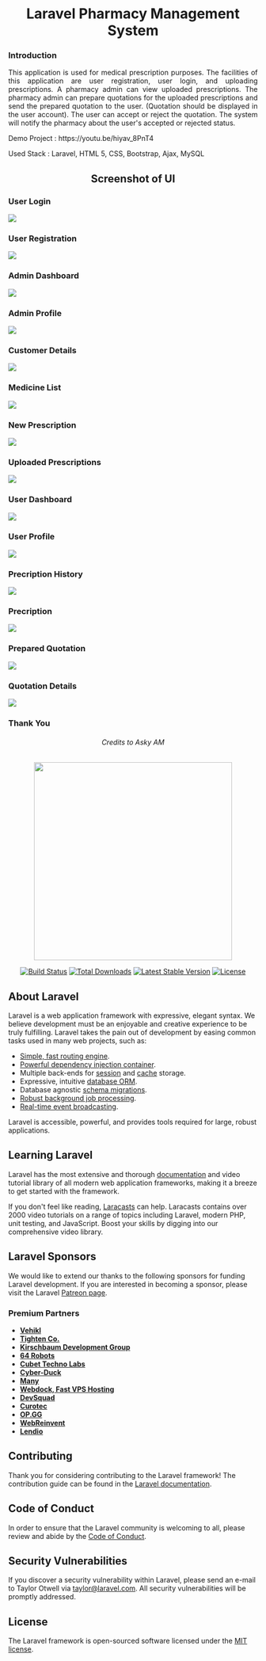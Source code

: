 <h1 align="center">Laravel Pharmacy Management System</h1>

### Introduction

<p align="justify">This application is used for medical prescription purposes. The facilities of this application are user registration, user login, and uploading prescriptions. A pharmacy admin can view uploaded prescriptions. The pharmacy admin can prepare quotations for the uploaded prescriptions and send the prepared quotation to the user. (Quotation should be displayed in the user account). The user can accept or reject the quotation. The system will notify the pharmacy about the user's accepted or rejected status.</p>

<p>Demo Project : https://youtu.be/hiyav_8PnT4 </p>

<p>Used Stack : Laravel, HTML 5, CSS, Bootstrap, Ajax, MySQL </p>

<h2 align="center">Screenshot of UI</h2>

<h3>User Login</h3>
<img src="https://user-images.githubusercontent.com/89337309/194771890-7108b76a-1cec-494b-834e-a1554fce9809.PNG">

<h3>User Registration</h3>
<img src="https://user-images.githubusercontent.com/89337309/194771943-6c26ffe9-c118-4147-9cbb-281f34a19dc7.PNG">

<h3>Admin Dashboard</h3>
<img src="https://user-images.githubusercontent.com/89337309/194772511-35c5ff90-0a37-4bbc-80e7-df842aab29f7.PNG">

<h3>Admin Profile</h3>
<img src="https://user-images.githubusercontent.com/89337309/194775131-d8507f0e-4d46-4adb-b9b2-1cb7aaf0588c.PNG">

<h3>Customer Details</h3>
<img src="https://user-images.githubusercontent.com/89337309/194772576-17754dfe-05c2-416f-980b-9ec385c833cb.PNG">

<h3>Medicine List</h3>
<img src="https://user-images.githubusercontent.com/89337309/194772669-fbb2af60-c81d-473e-a13e-3a18746b9733.PNG">

<h3>New Prescription</h3>
<img src="https://user-images.githubusercontent.com/89337309/194774520-435c4402-ea01-42ba-a79d-aea39f8db934.PNG">

<h3>Uploaded Prescriptions</h3>
<img src="https://user-images.githubusercontent.com/89337309/194774623-d8a428fc-c108-41d2-a95e-57a70a019f4f.PNG">

<h3>User Dashboard</h3>
<img src="https://user-images.githubusercontent.com/89337309/194774692-c72e6dae-50f9-4830-bc64-4520449ac73f.PNG">

<h3>User Profile</h3>
<img src="https://user-images.githubusercontent.com/89337309/194775169-e64ea5ea-91fa-4ded-a1e6-92afefbaa18a.PNG">

<h3>Precription History</h3>
<img src="https://user-images.githubusercontent.com/89337309/194774822-74d7ce45-9a62-4f5f-b52a-08afb72932a0.PNG">

<h3>Precription</h3>
<img src="https://user-images.githubusercontent.com/89337309/194774893-e6f3503c-4dea-453d-b237-a1b919526ade.PNG">

<h3>Prepared Quotation</h3>
<img src="https://user-images.githubusercontent.com/89337309/194774972-27cc50b5-c4a9-4fef-b516-fd3e2fa018df.PNG">

<h3>Quotation Details</h3>
<img src="https://user-images.githubusercontent.com/89337309/194775020-90410331-eccd-491e-ada8-7477b155bc1e.PNG">


<h3>Thank You</h3>

<h6 align="center">Credits to Asky AM</h6>



<p align="center"><a href="https://laravel.com" target="_blank"><img src="https://raw.githubusercontent.com/laravel/art/master/logo-lockup/5%20SVG/2%20CMYK/1%20Full%20Color/laravel-logolockup-cmyk-red.svg" width="400"></a></p>

<p align="center">
<a href="https://travis-ci.org/laravel/framework"><img src="https://travis-ci.org/laravel/framework.svg" alt="Build Status"></a>
<a href="https://packagist.org/packages/laravel/framework"><img src="https://img.shields.io/packagist/dt/laravel/framework" alt="Total Downloads"></a>
<a href="https://packagist.org/packages/laravel/framework"><img src="https://img.shields.io/packagist/v/laravel/framework" alt="Latest Stable Version"></a>
<a href="https://packagist.org/packages/laravel/framework"><img src="https://img.shields.io/packagist/l/laravel/framework" alt="License"></a>
</p>

## About Laravel

Laravel is a web application framework with expressive, elegant syntax. We believe development must be an enjoyable and creative experience to be truly fulfilling. Laravel takes the pain out of development by easing common tasks used in many web projects, such as:

- [Simple, fast routing engine](https://laravel.com/docs/routing).
- [Powerful dependency injection container](https://laravel.com/docs/container).
- Multiple back-ends for [session](https://laravel.com/docs/session) and [cache](https://laravel.com/docs/cache) storage.
- Expressive, intuitive [database ORM](https://laravel.com/docs/eloquent).
- Database agnostic [schema migrations](https://laravel.com/docs/migrations).
- [Robust background job processing](https://laravel.com/docs/queues).
- [Real-time event broadcasting](https://laravel.com/docs/broadcasting).

Laravel is accessible, powerful, and provides tools required for large, robust applications.

## Learning Laravel

Laravel has the most extensive and thorough [documentation](https://laravel.com/docs) and video tutorial library of all modern web application frameworks, making it a breeze to get started with the framework.

If you don't feel like reading, [Laracasts](https://laracasts.com) can help. Laracasts contains over 2000 video tutorials on a range of topics including Laravel, modern PHP, unit testing, and JavaScript. Boost your skills by digging into our comprehensive video library.

## Laravel Sponsors

We would like to extend our thanks to the following sponsors for funding Laravel development. If you are interested in becoming a sponsor, please visit the Laravel [Patreon page](https://patreon.com/taylorotwell).

### Premium Partners

- **[Vehikl](https://vehikl.com/)**
- **[Tighten Co.](https://tighten.co)**
- **[Kirschbaum Development Group](https://kirschbaumdevelopment.com)**
- **[64 Robots](https://64robots.com)**
- **[Cubet Techno Labs](https://cubettech.com)**
- **[Cyber-Duck](https://cyber-duck.co.uk)**
- **[Many](https://www.many.co.uk)**
- **[Webdock, Fast VPS Hosting](https://www.webdock.io/en)**
- **[DevSquad](https://devsquad.com)**
- **[Curotec](https://www.curotec.com/services/technologies/laravel/)**
- **[OP.GG](https://op.gg)**
- **[WebReinvent](https://webreinvent.com/?utm_source=laravel&utm_medium=github&utm_campaign=patreon-sponsors)**
- **[Lendio](https://lendio.com)**

## Contributing

Thank you for considering contributing to the Laravel framework! The contribution guide can be found in the [Laravel documentation](https://laravel.com/docs/contributions).

## Code of Conduct

In order to ensure that the Laravel community is welcoming to all, please review and abide by the [Code of Conduct](https://laravel.com/docs/contributions#code-of-conduct).

## Security Vulnerabilities

If you discover a security vulnerability within Laravel, please send an e-mail to Taylor Otwell via [taylor@laravel.com](mailto:taylor@laravel.com). All security vulnerabilities will be promptly addressed.

## License

The Laravel framework is open-sourced software licensed under the [MIT license](https://opensource.org/licenses/MIT).
